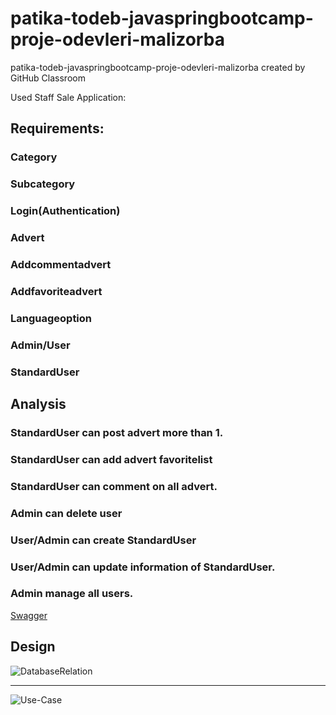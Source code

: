 # patika-todeb-javaspringbootcamp-proje-odevleri-malizorba
patika-todeb-javaspringbootcamp-proje-odevleri-malizorba created by GitHub Classroom

Used Staff Sale Application:

## Requirements:
### Category
### Subcategory
### Login(Authentication)
### Advert
### Addcommentadvert
### Addfavoriteadvert
### Languageoption
### Admin/User
### StandardUser



## Analysis
### StandardUser can post advert more than 1.
### StandardUser can add advert favoritelist
### StandardUser can comment on all advert.
### Admin can delete user
### User/Admin can create StandardUser
### User/Admin can update information of StandardUser.
### Admin manage all users.


[Swagger](http://localhost:8090/swagger-ui/index.html)


## Design


![DatabaseRelation](https://user-images.githubusercontent.com/97551928/183254604-e1d1522d-f75f-4b0a-87c2-d2665727b773.PNG)
_________________________________________________________________________________________________________________________________

![Use-Case](https://user-images.githubusercontent.com/97551928/183261655-cf8833a7-7e52-4d56-a963-c70ccbd3ba7c.PNG)



